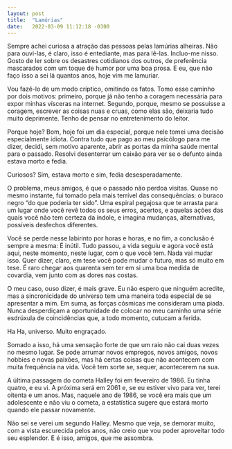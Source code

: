 ```yaml
---
layout: post
title:  "Lamúrias"
date:   2022-03-09 11:12:18 -0300
---
```


Sempre achei curiosa a atração das pessoas pelas lamúrias alheiras. Não para ouvi-las, é claro, isso é entediante, mas para lê-las. Incluo-me nisso. Gosto de ler sobre os desastres cotidianos dos outros, de preferência mascarados com um toque de humor por uma boa prosa. E eu, que não faço isso a sei lá quantos anos, hoje vim me lamuriar.

Vou fazê-lo de um modo críptico, omitindo os fatos. Tomo esse caminho por dois motivos: primeiro, porque já não tenho a coragem necessária para expor minhas vísceras na internet. Segundo, porque, mesmo se possuísse a coragem, escrever as coisas nuas e cruas, como elas são, deixaria tudo muito deprimente. Tenho de pensar no entretenimento do leitor.

Porque hoje? Bom, hoje foi um dia especial, porque nele tomei uma decisão especialmente idiota. Contra tudo que pago ao meu psicólogo para me dizer, decidi, sem motivo aparente, abrir as portas da minha saúde mental para o passado. Resolvi desenterrar um caixão para ver se o defunto ainda estava morto e fedia.

Curiosos? Sim, estava morto e sim, fedia desesperadamente.

O problema, meus amigos, é que o passado não perdoa visitas. Quase no mesmo instante, fui tomado pela mais terrível das consequências: o buraco negro “do que poderia ter sido”. Uma espiral pegajosa que te arrasta para um lugar onde você revê todos os seus erros, acertos, e aquelas ações das quais você não tem certeza da índole, e imagina mudanças, alternativas, possíveis desfechos diferentes.

Você se perde nesse labirinto por horas e horas, e no fim, a conclusão é sempre a mesma: É inútil. Tudo passou, a vida seguiu e agora você está aqui, neste momento, neste lugar, com o que você tem. Nada vai mudar isso. Quer dizer, claro, em tese você pode mudar o futuro, mas só muito em tese. É raro chegar aos quarenta sem ter em si uma boa medida de covardia, vem junto com as dores nas costas.

O meu caso, ouso dizer, é mais grave. Eu não espero que ninguém acredite, mas a sincronicidade do universo tem uma maneira toda especial de se apresentar a mim. Em suma, as forças cósmicas me consideram uma piada. Nunca desperdiçam a oportunidade de colocar no meu caminho uma série esdrúxula de coincidências que, a todo momento, cutucam a ferida.

Ha Ha, universo. Muito engraçado.

Somado a isso, há uma sensação forte de que um raio não cai duas vezes no mesmo lugar. Se pode arrumar novos empregos, novos amigos, novos hobbies e novas paixões, mas há certas coisas que não acontecem com muita frequência na vida. Você tem sorte se, sequer, acontecerem na sua.

A última passagem do cometa Halley foi em fevereiro de 1986. Eu tinha quatro, e eu vi. A próxima será em 2061 e, se eu estiver vivo para ver, terei oitenta e um anos. Mas, naquele ano de 1986, se você era mais que um adolescente e não viu o cometa, a estatística sugere que estará morto quando ele passar novamente.

Não sei se verei um segundo Halley. Mesmo que veja, se demorar muito, com a vista escurecida pelos anos, não creio que vou poder aproveitar todo seu esplendor. E é isso, amigos, que me assombra.